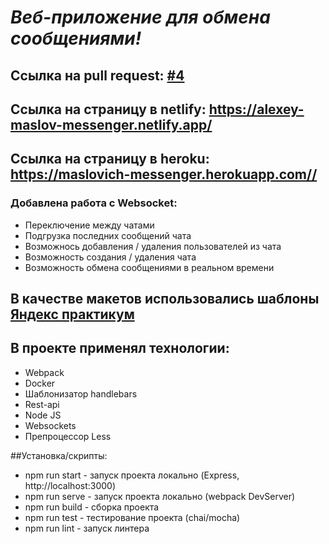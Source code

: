 # *Веб-приложение для обмена сообщениями!*

## __Ссылка на pull request: [#4](https://github.com/maslovich1985/middle.messenger.praktikum.yandex/pull/7)__

## Ссылка на страницу в netlify: <https://alexey-maslov-messenger.netlify.app/>
## Ссылка на страницу в heroku: <https://maslovich-messenger.herokuapp.com//>

### Добавлена работа с Websocket:
* Переключение между чатами
* Подгрузка последних сообщений чата
* Возможнось добавления / удаления пользователей из чата
* Возможность создания / удаления чата
* Возможность обмена сообщениями в реальном времени

## В качестве макетов использовались шаблоны [Яндекс практикум](https://www.figma.com/file/24EUnEHGEDNLdOcxg7ULwV/Chat?node-id=0%3A1)

## В проекте применял технологии:
* Webpack
* Docker
* Шаблонизатор handlebars
* Rest-api
* Node JS
* Websockets
* Препроцессор Less

##Установка/скрипты:

* npm run start - запуск проекта локально (Express, http://localhost:3000)
* npm run serve - запуск проекта локально (webpack DevServer)
* npm run build - сборка проекта
* npm run test - тестирование проекта (chai/mocha)
* npm run lint - запуск линтера
